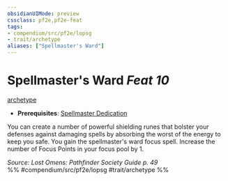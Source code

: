 ```yaml
---
obsidianUIMode: preview
cssclass: pf2e,pf2e-feat
tags:
- compendium/src/pf2e/lopsg
- trait/archetype
aliases: ["Spellmaster's Ward"]
---
```

# Spellmaster's Ward  *Feat 10*  
[archetype](rules/traits/archetype.md)  

- **Prerequisites**: [Spellmaster Dedication](compendium/feats/spellmaster-dedication-locg.md)

You can create a number of powerful shielding runes that bolster your defenses against damaging spells by absorbing the worst of the energy to keep you safe. You gain the spellmaster's ward focus spell. Increase the number of Focus Points in your focus pool by 1.

*Source: Lost Omens: Pathfinder Society Guide p. 49*  
%% #compendium/src/pf2e/lopsg #trait/archetype %%